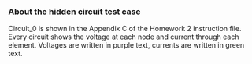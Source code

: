 ### About the hidden circuit test case

Circuit_0 is shown in the Appendix C of the Homework 2 instruction file.
Every circuit shows the voltage at each node and current through each element.
Voltages are written in purple text, currents are written in green text.